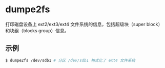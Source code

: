 # dumpe2fs

打印磁盘设备上 ext2/ext3/ext4 文件系统的信息，包括超级块（super block）和块组（blocks group）信息。

## 示例

```sh
$ dumpe2fs /dev/sdb1 # 分区 /dev/sdb1 格式化了 ext4 文件系统
```
